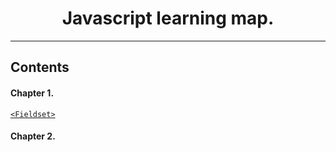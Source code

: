 <h1 align="center">Javascript learning map.</h1>

---

## Contents

#### Chapter 1.
[`<Fieldset>`](#fieldset)



#### Chapter 2.
